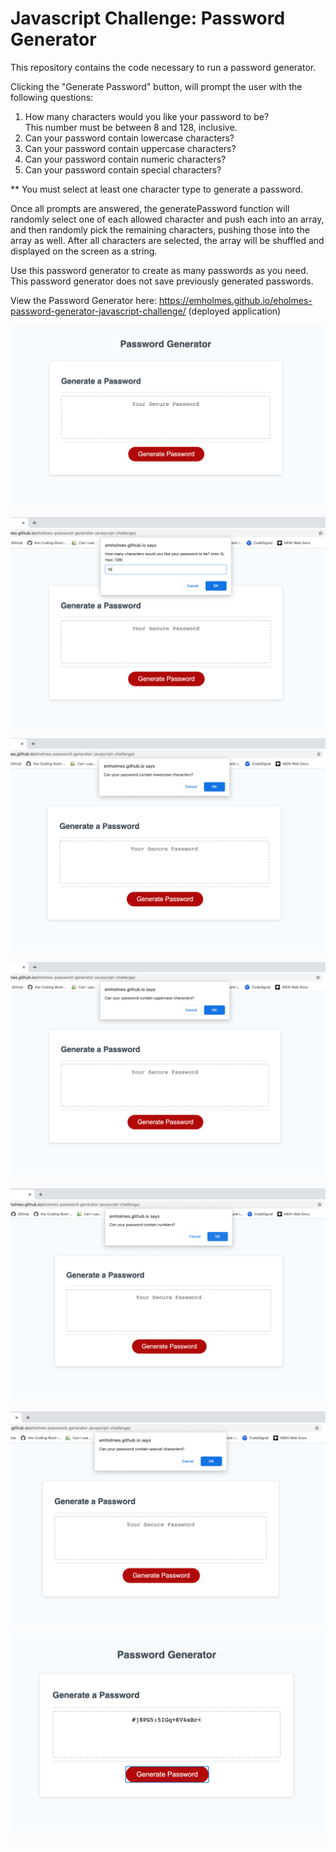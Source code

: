 # Javascript Challenge: Password Generator

This repository contains the code necessary to run a password generator. 

Clicking the "Generate Password" button, will prompt the user with the following questions: 
1. How many characters would you like your password to be? 
<br>This number must be between 8 and 128, inclusive. 
2. Can your password contain lowercase characters?
3. Can your password contain uppercase characters?
4. Can your password contain numeric characters?
5. Can your password contain special characters?

** You must select at least one character type to generate a password.

Once all prompts are answered, the generatePassword function will randomly select one of each allowed character and push each into an array, and then randomly pick the remaining characters, pushing those into the array as well. 
After all characters are selected, the array will be shuffled and displayed on the screen as a string. 

Use this password generator to create as many passwords as you need. This password generator does not save previously generated passwords. 

View the Password Generator here: https://emholmes.github.io/eholmes-password-generator-javascript-challenge/ (deployed application)


![Screenshot of loaded page](./assets/images/password-gen-start.png)
![Screenshot of password length prompt](./assets/images/password-gen-chars.png)
![Screenshot of password lowercase chars prompt](./assets/images/password-gen-lowerchars.png)
![Screenshot of password uppercase chars prompt](./assets/images/password-gen-upperchars.png)
![Screenshot of password numeric chars prompt](./assets/images/password-gen-numchars.png)
![Screenshot of password special chars prompt](./assets/images/password-gen-specialchars.png)
![Screenshot of final screen with password](./assets/images/password-gen-finalscreen.png)